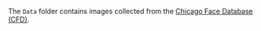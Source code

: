 The `Data` folder contains images collected from the [Chicago Face Database (CFD)](https://www.chicagofaces.org).
